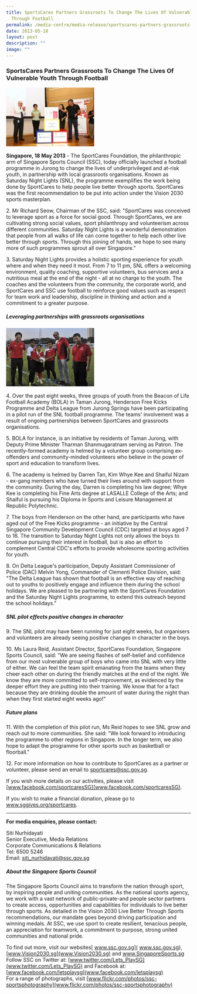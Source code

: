 ```yaml
---
title: SportsCares Partners Grassroots To Change The Lives Of Vulnerable Youth
  Through Football
permalink: /media-centre/media-release/sportscares-partners-grassroots-to-change-lives-of-youth-thru-football/
date: 2013-05-18
layout: post
description: ""
image: ""
---
```

### **SportsCares Partners Grassroots To Change The Lives Of Vulnerable Youth Through Football**
![](/images/Media%20Centre/Media%20Release/2013/May/SSCANDSMUJOINFORCESTOINSTILLVALUESINYOUTHTHROUGHSPORTSMainPar0061Imagegif.gif)
	
**Singapore, 18 May 2013** - The SportCares Foundation, the philanthropic arm of Singapore Sports Council (SSC), today officially launched a football programme in Jurong to change the lives of underprivileged and at-risk youth, in partnership with local grassroots organisations. Known as Saturday Night Lights (SNL), the programme exemplifies the work being done by SportCares to help people live better through sports. SportCares was the first recommendation to be put into action under the Vision 2030 sports masterplan.

2\. Mr Richard Seow, Chairman of the SSC, said: "SportCares was conceived to leverage sport as a force for social good. Through SportCares, we are cultivating strong social values, sport philanthropy and volunteerism across different communities. Saturday Night Lights is a wonderful demonstration that people from all walks of life can come together to help each other live better through sports. Through this joining of hands, we hope to see many more of such programmes sprout all over Singapore."

3\. Saturday Night Lights provides a holistic sporting experience for youth where and when they need it most. From 7 to 11 pm, SNL offers a welcoming environment, quality coaching, supportive volunteers, bus services and a nutritious meal at the end of the night - all at no charge to the youth. The coaches and the volunteers from the community, the corporate world, and SportCares and SSC use football to reinforce good values such as respect for team work and leadership, discipline in thinking and action and a commitment to a greater purpose.

##### **Leveraging partnerships with grassroots organisations**

![](/images/Media%20Centre/Media%20Release/2013/May/SPORTCARESPARTNERSGRASSROOTSTOCHANGELIVESOFVULNERABLEYOUTHTHROUGHFOOTBALLMainPar0053Imagegif.gif)
	
4\. Over the past eight weeks, three groups of youth from the Beacon of Life Football Academy (BOLA) in Taman Jurong, Henderson Free Kicks Programme and Delta League from Jurong Springs have been participating in a pilot run of the SNL football programme. The teams' involvement was a result of ongoing partnerships between SportCares and grassroots organisations.

5\. BOLA for instance, is an initiative by residents of Taman Jurong, with Deputy Prime Minister Tharman Shanmugaratnam serving as Patron. The recently-formed academy is helmed by a volunteer group comprising ex-offenders and community-minded volunteers who believe in the power of sport and education to transform lives.

6\. The academy is helmed by Darren Tan, Kim Whye Kee and Shaiful Nizam - ex-gang members who have turned their lives around with support from the community. During the day, Darren is completing his law degree; Whye Kee is completing his Fine Arts degree at LASALLE College of the Arts; and Shaiful is pursuing his Diploma in Sports and Leisure Management at Republic Polytechnic.

7\. The boys from Henderson on the other hand, are participants who have aged out of the Free Kicks programme - an initiative by the Central Singapore Community Development Council (CDC) targeted at boys aged 7 to 16. The transition to Saturday Night Lights not only allows the boys to continue pursuing their interest in football, but is also an effort to complement Central CDC's efforts to provide wholesome sporting activities for youth.

8\. On Delta League's participation, Deputy Assistant Commissioner of Police (DAC) Melvin Yong, Commander of Clementi Police Division, said: "The Delta League has shown that football is an effective way of reaching out to youths to positively engage and influence them during the school holidays. We are pleased to be partnering with the SportCares Foundation and the Saturday Night Lights programme, to extend this outreach beyond the school holidays."

##### **SNL pilot effects positive changes in character**

9\. The SNL pilot may have been running for just eight weeks, but organisers and volunteers are already seeing positive changes in character in the boys.

10\. Ms Laura Reid, Assistant Director, SportCares Foundation, Singapore Sports Council, said: "We are seeing flashes of self-belief and confidence from our most vulnerable group of boys who came into SNL with very little of either. We can feel the team spirit emanating from the teams when they cheer each other on during the friendly matches at the end of the night. We know they are more committed to self-improvement, as evidenced by the deeper effort they are putting into their training. We know that for a fact because they are drinking double the amount of water during the night than when they first started eight weeks ago!"
 
##### **Future plans**

11\. With the completion of this pilot run, Ms Reid hopes to see SNL grow and reach out to more communities. She said: "We look forward to introducing the programme to other regions in Singapore. In the longer term, we also hope to adapt the programme for other sports such as basketball or floorball."

12\. For more information on how to contribute to SportCares as a partner or volunteer, please send an email to [sportcares@ssc.gov.sg](mailto:sportcares@ssc.gov.sg).

If you wish more details on our activities, please visit [www.facebook.com/sportcaresSG](www.facebook.com/sportcaresSG).

If you wish to make a financial donation, please go to www.sggives.org/sportcares.

---

**For media enquiries, please contact:**

Siti Nurhidayati 
<br>Senior Executive, Media Relations 
<br>Corporate Communications & Relations 
<br>Tel: 6500 5246
<br>Email: [siti_nurhidayati@ssc.gov.sg](mailto:siti_nurhidayati@ssc.gov.sg)

##### **About the Singapore Sports Council**
The Singapore Sports Council aims to transform the nation through sport, by inspiring people and uniting communities. As the national sports agency, we work with a vast network of public-private-and people sector partners to create access, opportunities and capabilities for individuals to live better through sports. As detailed in the Vision 2030 Live Better Through Sports recommendations, our mandate goes beyond driving participation and winning medals. At SSC, we use sport to create resilient, tenacious people, an appreciation for teamwork, a commitment to purpose, strong united communities and national pride.

To find out more, visit our websites[ www.ssc.gov.sg]( www.ssc.gov.sg), [www.Vision2030.sg](www.Vision2030.sg) and www.SingaporeSports.sg<br>
Follow SSC on Twitter at: [www.twitter.com/Lets_PlaySG](www.twitter.com/Lets_PlaySG) and Facebook at: [www.facebook.com/letsplaysg](www.facebook.com/letsplaysg)<br>
For a range of photographs, visit [www.flickr.com/photos/ssc-sportsphotography](www.flickr.com/photos/ssc-sportsphotography)